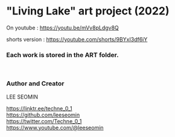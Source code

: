 
# "Living Lake"  art project (2022)









On youtube : https://youtu.be/mVv8pLdgv8Q

shorts version : https://youtube.com/shorts/9BYxI3df6iY
   <br/>  
   
### Each work is stored in the ART folder.  

<br/>  







### Author and Creator
 
 LEE SEOMIN
 
 https://linktr.ee/techne_0_1
   <br/> 
 https://github.com/leeseomin 
  <br/> 
 https://twitter.com/Techne_0_1
 <br/>
 https://www.youtube.com/@leeseomin
  <br/>
